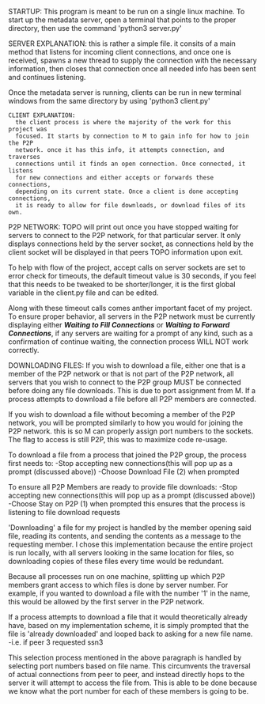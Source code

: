STARTUP:
  This program is meant to be run on a single linux machine. To start up the
  metadata server, open a terminal that points to the proper directory, then
  use the command 'python3 server.py'

  SERVER EXPLANATION:
    this is rather a simple file. it consits of a main method that listens for
    incoming client connections, and once one is received, spawns a new thread
    to supply the connection with the necessary information, then closes that
    connection once all needed info has been sent and continues listening.

  Once the metadata server is running, clients can be run in new terminal windows
  from the same directory by using 'python3 client.py'

    CLIENT EXPLANATION:
      the client process is where the majority of the work for this project was
      focused. It starts by connection to M to gain info for how to join the P2P
      network. once it has this info, it attempts connection, and traverses
      connections until it finds an open connection. Once connected, it listens
      for new connections and either accepts or forwards these connections,
      depending on its current state. Once a client is done accepting connections,
      it is ready to allow for file downloads, or download files of its own.

P2P NETWORK:
  TOPO will print out once you have stopped waiting for servers to
  connect to the P2P network, for that particular server.
  It only displays connections held by the server socket, as connections held by
  the client socket will be displayed in that peers TOPO information upon exit.

  To help with flow of the project, accept calls on server sockets are set to
  error check for timeouts, the default timeout value is 30 seconds, if you feel
  that this needs to be tweaked to be shorter/longer, it is the first global variable
  in the client.py file and can be edited.

  Along with these timeout calls comes anther important facet of my project. To
  ensure proper behavior, all servers in the P2P network must be currently displaying
  either ***Waiting to Fill Connections*** or ***Waiting to Forward Connections***,
  if any servers are waiting for a prompt of any kind, such as a confirmation of
  continue waiting, the connection process WILL NOT work correctly.

DOWNLOADING FILES:
  If you wish to download a file, either one that is a member of the P2P network
  or that is not part of the P2P network, all servers that you wish to connect
  to the P2P group MUST be connected before doing any file downloads.
  This is due to port assignment from M. If a process attempts to download a file
  before all P2P members are connected.

  If you wish to download a file without becoming a member of the P2P network,
  you will be prompted similarly to how you would for joining the P2P network.
  this is so M can properly assign port numbers to the sockets. The flag to access
  is still P2P, this was to maximize code re-usage.

  To download a file from a process that joined the P2P group, the process first
  needs to:
  -Stop accepting new connections(this will pop up as a prompt (discussed above))
  -Choose Download File (2) when prompted

  To ensure all P2P Members are ready to provide file downloads:
  -Stop accepting new connections(this will pop up as a prompt (discussed above))
  -Choose Stay on P2P (1) when prompted
      this ensures that the process is listening to file download requests

  'Downloading' a file for my project is handled by the member opening said file,
  reading its contents, and sending the contents as a message to the requesting
  member. I chose this implementation because the entire project is run locally,
  with all servers looking in the same location for files, so downloading copies
  of these files every time would be redundant.

  Because all processes run on one machine, splitting up which P2P members grant
  access to which files is done by server number. For example, if you wanted to
  download a file with the number '1' in the name, this would be allowed by the
  first server in the P2P network.

  If a process attempts to download a file that it would theoretically already have,
  based on my implementation scheme, it is simply prompted that the file is
  'already downloaded' and looped back to asking for a new file name.
    -i.e. if peer 3 requested ssn3

  This selection process mentioned in the above paragraph is handled by selecting
  port numbers based on file name. This circumvents the traversal of actual
  connections from peer to peer, and instead directly hops to the server it will
  attempt to access the file from. This is able to be done because we know what
  the port number for each of these members is going to be.
